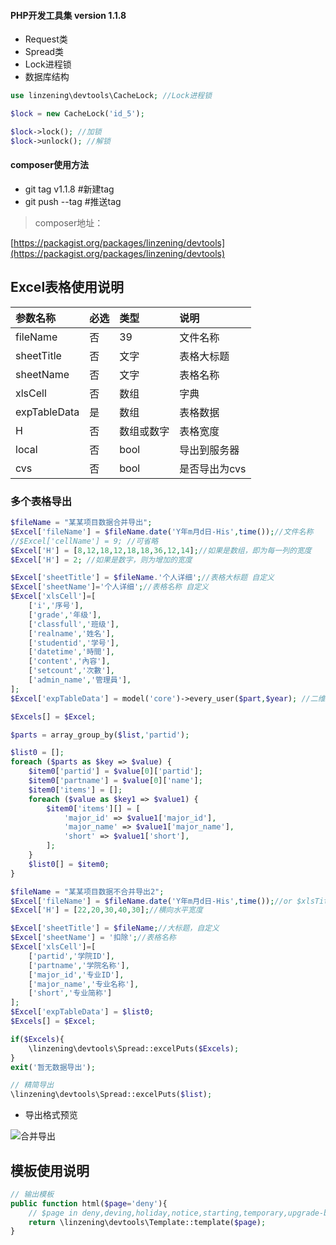 #### PHP开发工具集 version 1.1.8

* Request类
* Spread类
* Lock进程锁
* 数据库结构


```php
use linzening\devtools\CacheLock; //Lock进程锁

$lock = new CacheLock('id_5');

$lock->lock(); //加锁
$lock->unlock(); //解锁
```

#### composer使用方法

* git tag v1.1.8 #新建tag
* git push --tag #推送tag

> composer地址：

[https://packagist.org/packages/linzening/devtools](https://packagist.org/packages/linzening/devtools)

## Excel表格使用说明

| 参数名称 | 必选 | 类型 | 说明 |
|:---|:--------|:-----|:--------|
| fileName | 否 | 39  | 文件名称 |
| sheetTitle  | 否 | 文字 | 表格大标题 |
| sheetName  | 否 | 文字 | 表格名称 |
| xlsCell  | 否 | 数组 | 字典 |
| expTableData  | 是 | 数组 | 表格数据 |
| H | 否  | 数组或数字  | 表格宽度 |
| local | 否 | bool  | 导出到服务器 |
| cvs  | 否 | bool | 是否导出为cvs |

### 多个表格导出

```php
$fileName = "某某项目数据合并导出";
$Excel['fileName'] = $fileName.date('Y年m月d日-His',time());//文件名称
//$Excel['cellName'] = 9; //可省略
$Excel['H'] = [8,12,18,12,18,18,36,12,14];//如果是数组，即为每一列的宽度
$Excel['H'] = 2; //如果是数字，则为增加的宽度

$Excel['sheetTitle'] = $fileName.'个人详细';//表格大标题 自定义
$Excel['sheetName']='个人详细';//表格名称 自定义
$Excel['xlsCell']=[
    ['i','序号'],
    ['grade','年级'],
    ['classfull','班级'],
    ['realname','姓名'],
    ['studentid','学号'],
    ['datetime','時間'],
    ['content','內容'],
    ['setcount','次數'],
    ['admin_name','管理員'],
];
$Excel['expTableData'] = model('core')->every_user($part,$year); //二维数组，对应`xlsCell`参数

$Excels[] = $Excel;

$parts = array_group_by($list,'partid');

$list0 = [];
foreach ($parts as $key => $value) {
    $item0['partid'] = $value[0]['partid'];
    $item0['partname'] = $value[0]['name'];
    $item0['items'] = [];
    foreach ($value as $key1 => $value1) {
        $item0['items'][] = [
            'major_id' => $value1['major_id'],
            'major_name' => $value1['major_name'],
            'short' => $value1['short'],
        ];
    }
    $list0[] = $item0;
}

$fileName = "某某项目数据不合并导出2";
$Excel['fileName'] = $fileName.date('Y年m月d日-His',time());//or $xlsTitle
$Excel['H'] = [22,20,30,40,30];//横向水平宽度

$Excel['sheetTitle'] = $fileName;//大标题，自定义
$Excel['sheetName'] = '扣除';//表格名称
$Excel['xlsCell']=[
    ['partid','学院ID'],
    ['partname','学院名称'],
    ['major_id','专业ID'],
    ['major_name','专业名称'],
    ['short','专业简称']
];
$Excel['expTableData'] = $list0;
$Excels[] = $Excel;

if($Excels){
    \linzening\devtools\Spread::excelPuts($Excels);
}
exit('暂无数据导出');

// 精简导出
\linzening\devtools\Spread::excelPuts($list);
```

+ 导出格式预览

![合并导出](https://cdn.fe80.cn/uploads/long/31199_mergecell.png)

## 模板使用说明

```php
// 输出模板
public function html($page='deny'){
    // $page in deny,deving,holiday,notice,starting,temporary,upgrade-browser
    return \linzening\devtools\Template::template($page);
}
```
